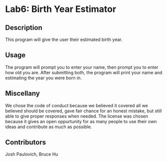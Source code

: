 # Lab6: Birth Year Estimator

## Description
This program will give the user their estimated birth year.

## Usage
The program will prompt you to enter your name, then prompt you to enter how old you are. After submitting both, the program will print your name and estimating the year you were born in.

## Miscellany
We chose the code of conduct because we believed it covered all we believed should be covered, gave fair chance for an honest mistake, but still able to give proper responses when needed. The license was chosen because it gives an open oppurtunity for as many people to use their own ideas and contribute as much as possible.

## Contributors
Josh Paulovich,
Bruce Hu
